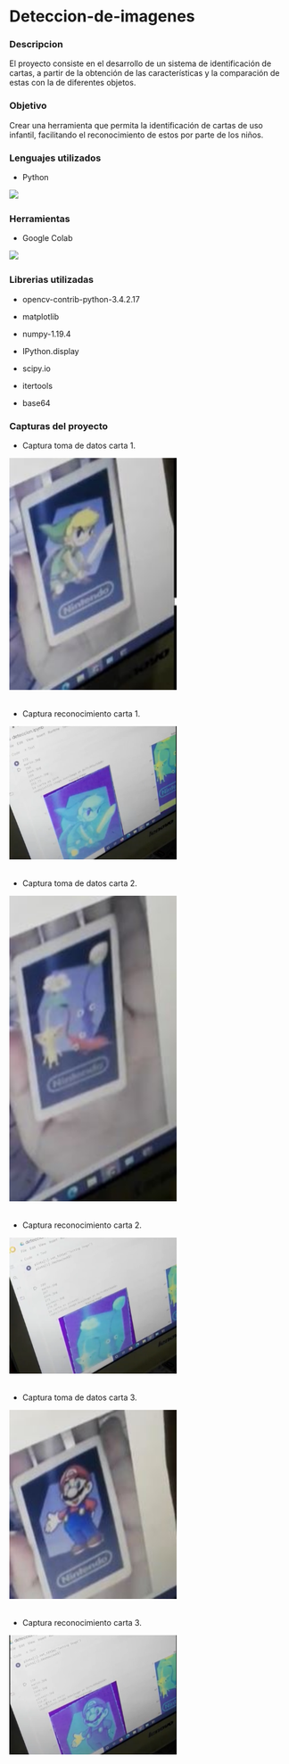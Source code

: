 # Deteccion-de-imagenes

### Descripcion

El proyecto consiste en el desarrollo de un sistema de identificación de cartas, a partir de la obtención de las características y la comparación de estas con la de diferentes objetos.

### Objetivo

Crear una herramienta que permita la identificación de cartas de uso infantil, facilitando el reconocimiento de estos por parte de los niños.

### Lenguajes utilizados

- Python

 <div align="left">
    <img src="https://1000marcas.net/wp-content/uploads/2020/11/Python-logo-tumb.jpg" width="220px"</img> 
</div>

### Herramientas

- Google Colab


<div align="left">
    <img src="https://miro.medium.com/max/794/0*cbr_9kvPaWDbocSm.jpeg" width="120px"</img> 
</div>

### Librerias utilizadas
 
 - opencv-contrib-python-3.4.2.17

- matplotlib

- numpy-1.19.4

- IPython.display

- scipy.io

- itertools

- base64

 
 ### Capturas del proyecto

- Captura toma de datos carta 1.

<div align="left">
    <img src="/Capturas proyecto/Captura_carta1.JPG" width="300px"</img> 
</div><br>

- Captura reconocimiento carta 1.

<div align="left">
    <img src="/Capturas proyecto/Captura_reconocimiento_carta1.png" width="300px"</img> 
</div><br>

- Captura toma de datos carta 2.

<div align="left">
    <img src="/Capturas proyecto/Captura_carta2.JPG" width="300px"</img> 
</div><br>

- Captura reconocimiento carta 2.

<div align="left">
    <img src="/Capturas proyecto/Captura_reconocimiento_carta2.png" width="300px"</img> 
</div><br>

- Captura toma de datos carta 3.

<div align="left">
    <img src="/Capturas proyecto/Captura_carta3.JPG" width="300px"</img> 
</div><br>

- Captura reconocimiento carta 3.

<div align="left">
    <img src="/Capturas proyecto/Captura_reconocimiento_carta3.png" width="300px"</img> 
</div><br>
